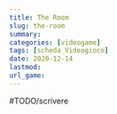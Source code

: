 ```yaml
---
title: The Room
slug: the-room
summary: 
categories: [videogame]
tags: [scheda_Videogioco]
date: 2020-12-14
lastmod: 
url_game: 
---
```

#TODO/scrivere 